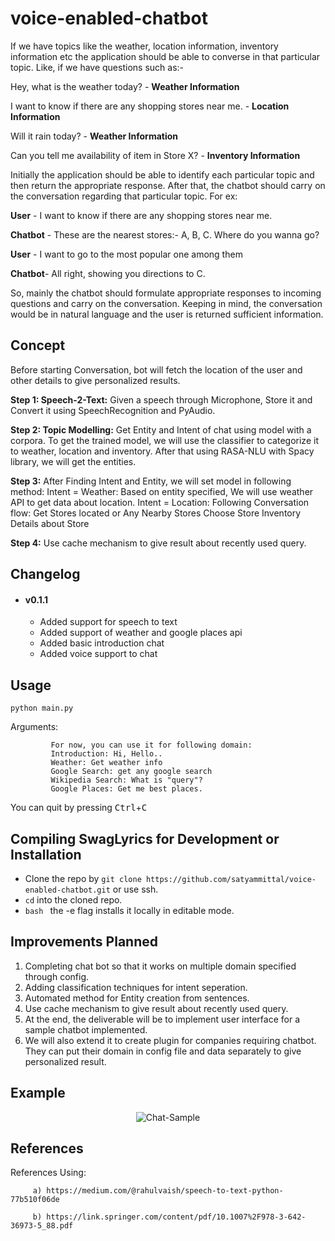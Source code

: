 # voice-enabled-chatbot

If we have topics like the weather, location information, inventory information etc the
application should be able to converse in that particular topic. Like, if we have questions
such as:-

Hey, what is the weather today? - **Weather Information**

I want to know if there are any shopping stores near me. - **Location Information**

Will it rain today? - **Weather Information**

Can you tell me availability of item in Store X? - **Inventory Information**

Initially the application should be able to identify each particular topic and then return the
appropriate response. After that, the chatbot should carry on the conversation regarding that
particular topic. For ex:

**User** - I want to know if there are any shopping stores near me.

**Chatbot** - These are the nearest stores:- A, B, C. Where do you wanna go?

**User** - I want to go to the most popular one among them

**Chatbot**- All right, showing you directions to C.

So, mainly the chatbot should formulate appropriate responses to incoming questions and
carry on the conversation. Keeping in mind, the conversation would be in natural language
and the user is returned sufficient information.


## Concept

Before starting Conversation, bot will fetch the location of the user and other details to give personalized results.

**Step 1: Speech-2-Text:**  Given a speech through Microphone, Store it and Convert it using SpeechRecognition and PyAudio.

**Step 2: Topic Modelling:** Get Entity and Intent of chat using model with a corpora. To get the trained model, we will use the classifier to categorize it to weather, location and inventory. After that using RASA-NLU with Spacy library, we will get the entities.

**Step 3:**  After Finding Intent and Entity, we will set model in following method:
Intent  = Weather: Based on entity specified, We will use weather API to get data about location.
Intent = Location: Following Conversation flow:
Get Stores located or Any Nearby Stores
Choose Store
Inventory Details about Store

**Step 4:** Use cache mechanism to give result about recently used query.

## Changelog
- #### v0.1.1
    - Added support for speech to text
    - Added support of weather and google places api
    - Added basic introduction chat
    - Added voice support to chat

## Usage
`python main.py`

Arguments:
```
         For now, you can use it for following domain:
         Introduction: Hi, Hello..
         Weather: Get weather info
         Google Search: get any google search
         Wikipedia Search: What is "query"?
         Google Places: Get me best places.
```
You can quit by pressing <kbd>Ctrl</kbd>+<kbd>C</kbd>

## Compiling SwagLyrics for Development or Installation

- Clone the repo by `git clone https://github.com/satyammittal/voice-enabled-chatbot.git` or use ssh.
- `cd` into the cloned repo.
- `bash ` the -e flag installs it locally in editable mode.

## Improvements Planned

1. Completing chat bot so that it works on multiple domain specified through config.
2. Adding classification techniques for intent seperation.
3. Automated method for Entity creation from sentences.
4. Use cache mechanism to give result about recently used query.
5. At the end, the deliverable will be to implement user interface for a sample chatbot implemented.
6. We will also extend it to create plugin for companies requiring chatbot. They can put their domain in config file and data separately to give personalized result.

## Example

<p align="center">
  <img src="https://i.imgur.com/SPCAW5q.gif" alt="Chat-Sample">
</p>

## References

References Using:

         a) https://medium.com/@rahulvaish/speech-to-text-python-77b510f06de
         
         b) https://link.springer.com/content/pdf/10.1007%2F978-3-642-36973-5_88.pdf
